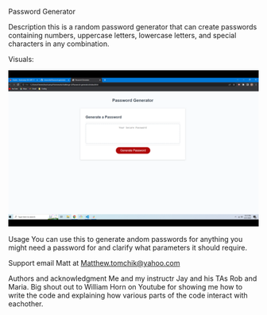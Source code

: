 Password Generator

Description
this is a random password generator that can create passwords containing numbers, uppercase letters, lowercase letters, and special characters in any combination.


Visuals: 

!["Screenshot"](passgen.jpg)

Usage
You can use this to generate andom passwords for anything you might need a password for and clarify what parameters it should require.

Support
email Matt at Matthew.tomchik@yahoo.com

Authors and acknowledgment
Me and my instructr Jay and his TAs Rob and Maria. Big shout out to William Horn on Youtube for showing me how to write the code and explaining how various parts of the code interact with eachother.
